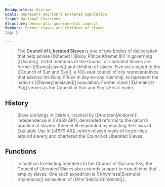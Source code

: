 ```yaml
---
Headquarters: Osirion
Goals: Represent Osirion's enslaved population
Scope: National (Osirion)
Structure: Democratic governmental council
Members: Former slaves and children of slaves
tag: 👥

---
```


> The **Council of Liberated Slaves** is one of two bodies of deliberation that help advise [[Khemet III|Ruby Prince Khemet III]] in governing [[Osirion]].
> All 63 members of the Council of Liberated Slaves are former [[Slaves|slaves]] and children of slaves. Five are elected to the [[Council of Sun and Sky]], a 100-seat council of city representatives that advises the Ruby Prince in day-to-day rulership, to represent the nation's [[Slavery|enslaved]] population. Former slave [[Dahnakrist Phi]] serves as the Council of Sun and Sky's First Leader.


## History

> Slave uprisings in Osirion, inspired by [[Andoran|Andoren]] independence in [[4669 AR]], demanded reforms to the nation's practice of slavery. Khemet III responded by enacting the Laws of Equitable Use in [[4679 AR]], which relaxed many of its policies around slavery and chartered the Council of Liberated Slaves.


## Functions

> In addition to electing members to the Council of Sun and Sky, the Council of Liberated Slaves also extends support to expeditions that employ slaves. One such expedition is [[Khymrasa|Exemplar Khymrasas]] excavation of [[Ahn'Selota|AhnSelota]].








